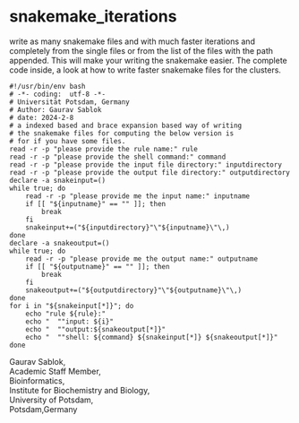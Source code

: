 # snakemake_iterations
write as many snakemake files and with much faster iterations and completely from the single files or from the list of the files with the path appended. This will make your writing the snakemake easier. The complete code inside, a look at how to write faster snakemake files for the clusters.

```
#!/usr/bin/env bash
# -*- coding:  utf-8 -*-
# Universität Potsdam, Germany
# Author: Gaurav Sablok
# date: 2024-2-8
# a indexed based and brace expansion based way of writing
# the snakemake files for computing the below version is
# for if you have some files.
read -r -p "please provide the rule name:" rule
read -r -p "please provide the shell command:" command
read -r -p "please provide the input file directory:" inputdirectory
read -r -p "please provide the output file directory:" outputdirectory
declare -a snakeinput=()
while true; do
    read -r -p "please provide me the input name:" inputname
    if [[ "${inputname}" == "" ]]; then
        break
    fi
    snakeinput+=("${inputdirectory}"\"${inputname}\"\,)
done
declare -a snakeoutput=()
while true; do
    read -r -p "please provide me the output name:" outputname
    if [[ "${outputname}" == "" ]]; then
        break
    fi
    snakeoutput+=("${outputdirectory}"\"${outputname}\"\,)
done
for i in "${snakeinput[*]}"; do
    echo "rule ${rule}:"
    echo "  ""input: ${i}"
    echo "  ""output:${snakeoutput[*]}"
    echo "  ""shell: ${command} ${snakeinput[*]} ${snakeoutput[*]}"
done
```

Gaurav Sablok,\
Academic Staff Member,\
Bioinformatics,\
Institute for Biochemistry and Biology,\
University of Potsdam,\
Potsdam,Germany

